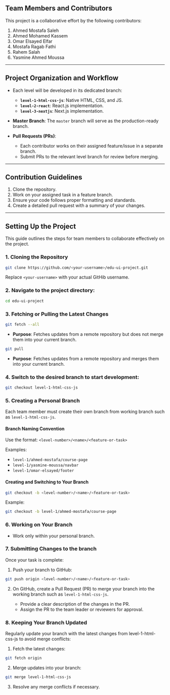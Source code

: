 ## Team Members and Contributors

This project is a collaborative effort by the following contributors:

1. Ahmed Mostafa Saleh
2. Ahmed Mohamed Kassem
3. Omar Elsayed Elfar
4. Mostafa Ragab Fathi
5. Rahem Salah
6. Yasmine Ahmed Moussa

---

## Project Organization and Workflow

- Each level will be developed in its dedicated branch:

  - **`level-1-html-css-js`**: Native HTML, CSS, and JS.
  - **`level-2-react`**: React.js implementation.
  - **`level-3-nextjs`**: Next.js implementation.

- **Master Branch**: The `master` branch will serve as the production-ready branch.
- **Pull Requests (PRs)**:
  - Each contributor works on their assigned feature/issue in a separate branch.
  - Submit PRs to the relevant level branch for review before merging.

---

## Contribution Guidelines

1. Clone the repository.
2. Work on your assigned task in a feature branch.
3. Ensure your code follows proper formatting and standards.
4. Create a detailed pull request with a summary of your changes.

---

## Setting Up the Project

This guide outlines the steps for team members to collaborate effectively on the project.

### **1. Cloning the Repository**

```bash
git clone https://github.com/<your-username>/edu-ui-project.git
```

Replace `<your-username>` with your actual GitHib username.

### **2. Navigate to the project directory:**

```bash
cd edu-ui-project
```

### **3. Fetching or Pulling the Latest Changes**

```bash
git fetch --all
```

- **Purpose**: Fetches updates from a remote repository but does not merge them into your current branch.

```bash
git pull
```

- **Purpose**: Fetches updates from a remote repository and merges them into your current branch.

### **4. Switch to the desired branch to start development:**

```bash
git checkout level-1-html-css-js
```

### **5. Creating a Personal Branch**

Each team member must create their own branch from working branch such as `level-1-html-css-js`.

#### Branch Naming Convention

Use the format:
`<level-number>/<name>/<feature-or-task>`

Examples:

- `level-1/ahmed-mostafa/course-page`
- `level-1/yasmine-moussa/navbar`
- `level-1/omar-elsayed/footer`

#### Creating and Switching to Your Branch

```bash
git checkout -b <level-number>/<name>/<feature-or-task>
```

Example:

```bash
git checkout -b level-1/ahmed-mostafa/course-page
```

### **6. Working on Your Branch**

- Work only within your personal branch.

### **7. Submitting Changes to the branch**

Once your task is complete:

1. Push your branch to GitHub:

```bash
git push origin <level-number>/<name>/<feature-or-task>
```

2. On GitHub, create a Pull Request (PR) to merge your branch into the working branch such as `level-1-html-css-js`.

   - Provide a clear description of the changes in the PR.
   - Assign the PR to the team leader or reviewers for approval.

### **8. Keeping Your Branch Updated**

Regularly update your branch with the latest changes from level-1-html-css-js to avoid merge conflicts:

1. Fetch the latest changes:

```bash
git fetch origin
```

2. Merge updates into your branch:

```bash
git merge level-1-html-css-js
```

3. Resolve any merge conflicts if necessary.
